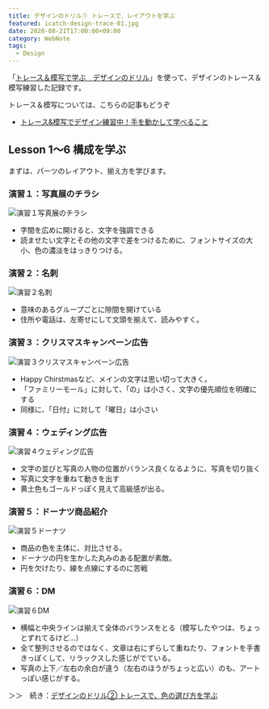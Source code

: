 ```yaml
---
title: デザインのドリル① トレースで、レイアウトを学ぶ
featured: icatch-design-trace-01.jpg
date: 2020-08-21T17:00:00+09:00
category: WebNote
tags:
  - Design
---
```


「<a href="https://amzn.to/34u9ts6" target="_blank" rel="nofollow">トレース＆模写で学ぶ　デザインのドリル</a>」を使って、デザインのトレース＆模写練習した記録です。

<div class="related-posts">
    <span>トレース＆模写については、こちらの記事もどうぞ</span>

* [トレース&模写でデザイン練習中！手を動かして学べること](/design-trace/)

</div>

## Lesson 1〜6 構成を学ぶ

まずは、パーツのレイアウト、揃え方を学びます。

### 演習１：写真展のチラシ
![演習１写真展のチラシ](ss-trace-01.jpg)

* 字間を広めに開けると、文字を強調できる
* 読ませたい文字とその他の文字で差をつけるために、フォントサイズの大小、色の濃淡をはっきりつける。


### 演習２：名刺

![演習２名刺](ss-trace-02.jpg)

* 意味のあるグループごとに隙間を開けている
* 住所や電話は、左寄せにして文頭を揃えて、読みやすく。


### 演習３：クリスマスキャンペーン広告

![演習３クリスマスキャンペーン広告](ss-trace-03.jpg)

* Happy Chirstmasなど、メインの文字は思い切って大きく。
* 「ファミリーモール」に対して、「の」は小さく、文字の優先順位を明確にする
* 同様に、「日付」に対して「曜日」は小さい


### 演習４：ウェディング広告

![演習４ウェディング広告](ss-trace-04.jpg)

* 文字の並びと写真の人物の位置がバランス良くなるように、写真を切り抜く
* 写真に文字を重ねて動きを出す
* 黄土色もゴールドっぽく見えて高級感が出る。


### 演習５：ドーナツ商品紹介

![演習５ドーナツ](ss-trace-05.jpg)

* 商品の色を主体に、対比させる。
* ドーナツの円を生かした丸みのある配置が素敵。
* 円を欠けたり、線を点線にするのに苦戦


### 演習６：DM

![演習６DM](ss-trace-06.jpg)

* 横幅と中央ラインは揃えて全体のバランスをとる（模写したやつは、ちょっとずれてるけど…）
* 全て整列させるのではなく、文章は右にずらして重ねたり、フォントを手書きっぽくして、リラックスした感じがでている。
* 写真の上下／左右の余白が違う（左右のほうがちょっと広い）のも、アートっぽい感じがする。

＞＞　続き：[デザインのドリル② トレースで、色の選び方を学ぶ](/design-trace-02/)
